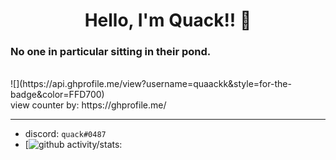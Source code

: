 <h1 align="center">Hello, I'm Quack!! 👋</h1>
<h3 align="left">No one in particular sitting in their pond.</h3>
<br />   
![](https://api.ghprofile.me/view?username=quaackk&style=for-the-badge&color=FFD700)
<br /> view counter by: https://ghprofile.me/

---
+ discord: `quack#0487`
+ [![github activity/stats: ](https://github-readme-stats.vercel.app/api?username=quaackk)



<!--
**quaackk/quaackk** is a ✨ _special_ ✨ repository because its `README.md` (this file) appears on your GitHub profile.

Here are some ideas to get you started:

- 🔭 I’m currently working on ...
- 🌱 I’m currently learning ...
- 👯 I’m looking to collaborate on ...
- 🤔 I’m looking for help with ...
- 💬 Ask me about ...
- 📫 How to reach me: ...
- 😄 Pronouns: ...
- ⚡ Fun fact: ...
-->
